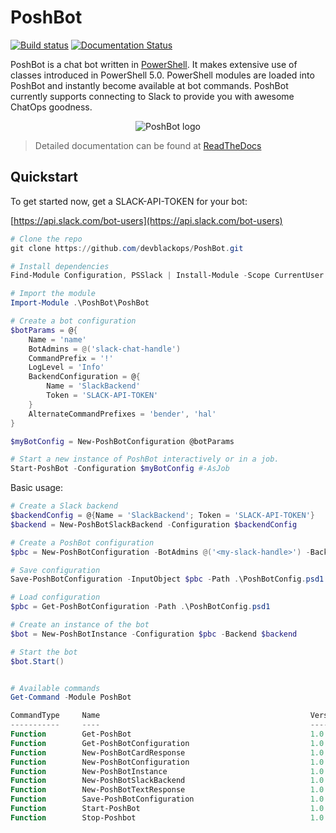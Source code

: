 
# PoshBot

[![Build status](https://ci.appveyor.com/api/projects/status/9em7etgtlmeax7gl?svg=true)](https://ci.appveyor.com/project/devblackops/poshbot)
[![Documentation Status](https://readthedocs.org/projects/poshbot/badge/?version=latest)](http://poshbot.readthedocs.io/en/latest/)

PoshBot is a chat bot written in [PowerShell](https://msdn.microsoft.com/powershell).
It makes extensive use of classes introduced in PowerShell 5.0.
PowerShell modules are loaded into PoshBot and instantly become available at bot commands.
PoshBot currently supports connecting to Slack to provide you with awesome ChatOps goodness.

<p align="center">
  <img src="https://github.com/devblackops/PoshBot/raw/master/Media/poshbot_logo_300_432.png" alt="PoshBot logo"/>
</p>

> Detailed documentation can be found at [ReadTheDocs](http://poshbot.readthedocs.io/en/latest/)

## Quickstart

To get started now, get a SLACK-API-TOKEN for your bot:

[https://api.slack.com/bot-users](https://api.slack.com/bot-users)

```powershell
# Clone the repo
git clone https://github.com/devblackops/PoshBot.git

# Install dependencies
Find-Module Configuration, PSSlack | Install-Module -Scope CurrentUser

# Import the module
Import-Module .\PoshBot\PoshBot

# Create a bot configuration
$botParams = @{
    Name = 'name'
    BotAdmins = @('slack-chat-handle')
    CommandPrefix = '!'
    LogLevel = 'Info'
    BackendConfiguration = @{
        Name = 'SlackBackend'
        Token = 'SLACK-API-TOKEN'
    }
    AlternateCommandPrefixes = 'bender', 'hal'
}

$myBotConfig = New-PoshBotConfiguration @botParams

# Start a new instance of PoshBot interactively or in a job.
Start-PoshBot -Configuration $myBotConfig #-AsJob
```

Basic usage:

```powershell
# Create a Slack backend
$backendConfig = @{Name = 'SlackBackend'; Token = 'SLACK-API-TOKEN'}
$backend = New-PoshBotSlackBackend -Configuration $backendConfig

# Create a PoshBot configuration
$pbc = New-PoshBotConfiguration -BotAdmins @('<my-slack-handle>') -BackendConfiguration $backendConfig

# Save configuration
Save-PoshBotConfiguration -InputObject $pbc -Path .\PoshBotConfig.psd1

# Load configuration
$pbc = Get-PoshBotConfiguration -Path .\PoshBotConfig.psd1

# Create an instance of the bot
$bot = New-PoshBotInstance -Configuration $pbc -Backend $backend

# Start the bot
$bot.Start()


# Available commands
Get-Command -Module PoshBot

CommandType     Name                                               Version    Source
-----------     ----                                               -------    ------
Function        Get-PoshBot                                        1.0        PoshBot
Function        Get-PoshBotConfiguration                           1.0        PoshBot
Function        New-PoshBotCardResponse                            1.0        PoshBot
Function        New-PoshBotConfiguration                           1.0        PoshBot
Function        New-PoshBotInstance                                1.0        PoshBot
Function        New-PoshBotSlackBackend                            1.0        PoshBot
Function        New-PoshBotTextResponse                            1.0        PoshBot
Function        Save-PoshBotConfiguration                          1.0        PoshBot
Function        Start-PoshBot                                      1.0        PoshBot
Function        Stop-Poshbot                                       1.0        PoshBot
```
